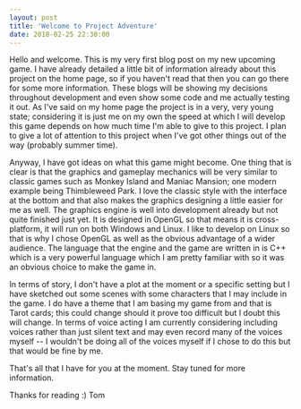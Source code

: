 ```yaml
---
layout: post
title: 'Welcome to Project Adventure'
date: 2018-02-25 22:30:00
---
```


Hello and welcome. This is my very first blog post on my new upcoming game. I have already detailed a little bit of information already about this project on the home page, so if you haven't read that then you can go there for some more information. These blogs will be showing my decisions throughout development and even show some code and me actually testing it out. As I've said on my home page the project is in a very, very young state; considering it is just me on my own the speed at which I will develop this game depends on how much time I'm able to give to this project. I plan to give a lot of attention to this project when I've got other things out of the way (probably summer time).

Anyway, I have got ideas on what this game might become. One thing that is clear is that the graphics and gameplay mechanics will be very similar to classic games such as Monkey Island and Maniac Mansion; one modern example being Thimbleweed Park. I love the classic style with the interface at the bottom and that also makes the graphics designing a little easier for me as well. The graphics engine is well into development already but not quite finished just yet. It is designed in OpenGL so that means it is cross-platform, it will run on both Windows and Linux. I like to develop on Linux so that is why I chose OpenGL as well as the obvious advantage of a wider audience. The language that the engine and the game are written in is C++ which is a very powerful language which I am pretty familiar with so it was an obvious choice to make the game in.

In terms of story, I don't have a plot at the moment or a specific setting but I have sketched out some scenes with some characters that I may include in the game. I do have a theme that I am basing my game from and that is Tarot cards; this could change should it prove too difficult but I doubt this will change. In terms of voice acting I am currently considering including voices rather than just silent text and may even record many of the voices myself -- I wouldn't be doing all of the voices myself if I chose to do this but that would be fine by me.

That's all that I have for you at the moment. Stay tuned for more information.

Thanks for reading :)
Tom
